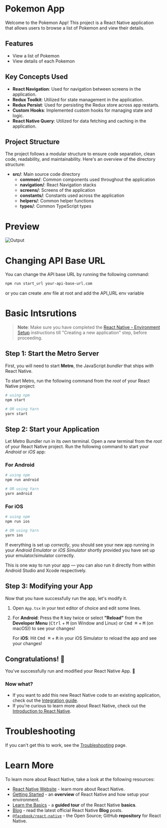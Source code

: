 # Pokemon App

Welcome to the Pokemon App! This project is a React Native application that allows users to browse a list of Pokemon and view their details.

## Features

- View a list of Pokemon
- View details of each Pokemon

## Key Concepts Used

- **React Navigation**: Used for navigation between screens in the application.
- **Redux Toolkit**: Utilized for state management in the application.
- **Redux Persist**: Used for persisting the Redux store across app restarts.
- **Custom Hooks**: Implemented custom hooks for managing state and logic.
- **React Native Query**: Utilized for data fetching and caching in the application.

## Project Structure

The project follows a modular structure to ensure code separation, clean code, readability, and maintainability. Here's an overview of the directory structure:

- **src/**: Main source code directory
  - **common/**: Common components used throughout the application
  - **navigation/**: React Navigation stacks
  - **screens/**: Screens of the application
  - **constants/**: Constants used across the application
  - **helpers/**: Common helper functions
  - **types/**: Common TypeScript types

# Preview
![Output](https://github.com/sharjeelaqdus1/PokemonReactNative/assets/61380326/5fa13ade-cfa4-41d6-b3bf-da28aae5565b)

# Changing API Base URL
You can change the API base URL by running the following command:
```bash
npm run start_url your-api-base-url.com
```
or you can create .env file at root and add the API_URL env variable


# Basic Intsrutions

>**Note**: Make sure you have completed the [React Native - Environment Setup](https://reactnative.dev/docs/environment-setup) instructions till "Creating a new application" step, before proceeding.

## Step 1: Start the Metro Server

First, you will need to start **Metro**, the JavaScript _bundler_ that ships _with_ React Native.

To start Metro, run the following command from the _root_ of your React Native project:

```bash
# using npm
npm start

# OR using Yarn
yarn start
```

## Step 2: Start your Application

Let Metro Bundler run in its _own_ terminal. Open a _new_ terminal from the _root_ of your React Native project. Run the following command to start your _Android_ or _iOS_ app:

### For Android

```bash
# using npm
npm run android

# OR using Yarn
yarn android
```

### For iOS

```bash
# using npm
npm run ios

# OR using Yarn
yarn ios
```

If everything is set up _correctly_, you should see your new app running in your _Android Emulator_ or _iOS Simulator_ shortly provided you have set up your emulator/simulator correctly.

This is one way to run your app — you can also run it directly from within Android Studio and Xcode respectively.

## Step 3: Modifying your App

Now that you have successfully run the app, let's modify it.

1. Open `App.tsx` in your text editor of choice and edit some lines.
2. For **Android**: Press the <kbd>R</kbd> key twice or select **"Reload"** from the **Developer Menu** (<kbd>Ctrl</kbd> + <kbd>M</kbd> (on Window and Linux) or <kbd>Cmd ⌘</kbd> + <kbd>M</kbd> (on macOS)) to see your changes!

   For **iOS**: Hit <kbd>Cmd ⌘</kbd> + <kbd>R</kbd> in your iOS Simulator to reload the app and see your changes!

## Congratulations! :tada:

You've successfully run and modified your React Native App. :partying_face:

### Now what?


- If you want to add this new React Native code to an existing application, check out the [Integration guide](https://reactnative.dev/docs/integration-with-existing-apps).
- If you're curious to learn more about React Native, check out the [Introduction to React Native](https://reactnative.dev/docs/getting-started).

# Troubleshooting

If you can't get this to work, see the [Troubleshooting](https://reactnative.dev/docs/troubleshooting) page.

# Learn More

To learn more about React Native, take a look at the following resources:

- [React Native Website](https://reactnative.dev) - learn more about React Native.
- [Getting Started](https://reactnative.dev/docs/environment-setup) - an **overview** of React Native and how setup your environment.
- [Learn the Basics](https://reactnative.dev/docs/getting-started) - a **guided tour** of the React Native **basics**.
- [Blog](https://reactnative.dev/blog) - read the latest official React Native **Blog** posts.
- [`@facebook/react-native`](https://github.com/facebook/react-native) - the Open Source; GitHub **repository** for React Native.
